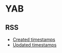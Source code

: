 # YAB

## RSS

- [Created timestamps](https://docs.blindfolded.surgery/feed_rss_created.xml)
- [Updated timestamps](https://docs.blindfolded.surgery/feed_rss_updated.xmlg)
